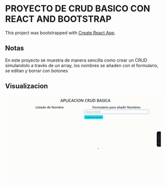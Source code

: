 # PROYECTO DE CRUD BASICO CON REACT AND BOOTSTRAP

This project was bootstrapped with [Create React App](https://github.com/facebook/create-react-app).

## Notas

En este proyecto se muestra de manera sencilla como crear un CRUD simulandolo a través de un array, los nombres se añaden con el formulario, se editan y borrar con botones

## Visualizacion

<img src="./resources/CRUD%20BASICO.gif" alt="GIF">